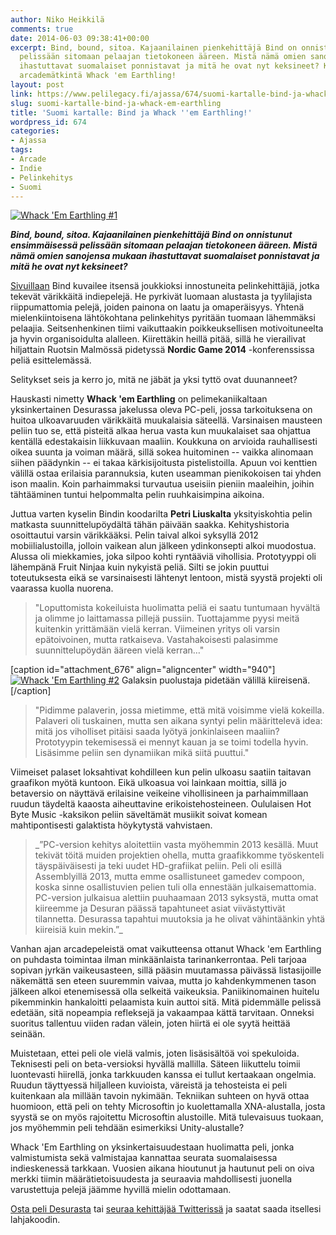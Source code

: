 ```yaml
---
author: Niko Heikkilä
comments: true
date: 2014-06-03 09:38:41+00:00
excerpt: Bind, bound, sitoa. Kajaanilainen pienkehittäjä Bind on onnistunut ensimmäisessä
  pelissään sitomaan pelaajan tietokoneen ääreen. Mistä nämä omien sanojensa mukaan
  ihastuttavat suomalaiset ponnistavat ja mitä he ovat nyt keksineet? Katsauksessa
  arcademätkintä Whack 'em Earthling!
layout: post
link: https://www.pelilegacy.fi/ajassa/674/suomi-kartalle-bind-ja-whack-em-earthling
slug: suomi-kartalle-bind-ja-whack-em-earthling
title: 'Suomi kartalle: Bind ja Whack ''em Earthling!'
wordpress_id: 674
categories:
- Ajassa
tags:
- Arcade
- Indie
- Pelinkehitys
- Suomi
---
```


[![Whack 'Em Earthling #1](http://www.pelilegacy.fi/wp-content/uploads/2014/06/WhackEmEarthling_1.png)](http://www.pelilegacy.fi/wp-content/uploads/2014/06/WhackEmEarthling_1.png)

_**Bind, bound, sitoa. Kajaanilainen pienkehittäjä Bind on onnistunut ensimmäisessä pelissään sitomaan pelaajan tietokoneen ääreen. Mistä nämä omien sanojensa mukaan ihastuttavat suomalaiset ponnistavat ja mitä he ovat nyt keksineet?**_

[Sivuillaan](http://www.wearebind.com/) Bind kuvailee itsensä joukkioksi innostuneita pelinkehittäjiä, jotka tekevät värikkäitä indiepelejä. He pyrkivät luomaan alustasta ja tyylilajista riippumattomia pelejä, joiden painona on laatu ja omaperäisyys. Yhtenä mielenkiintoisena lähtökohtana pelinkehitys pyritään tuomaan lähemmäksi pelaajia. Seitsenhenkinen tiimi vaikuttaakin poikkeuksellisen motivoituneelta ja hyvin organisoidulta alalleen. Kiirettäkin heillä pitää, sillä he vierailivat hiljattain Ruotsin Malmössä pidetyssä **Nordic Game 2014** -konferenssissa peliä esittelemässä.

Selitykset seis ja kerro jo, mitä ne jäbät ja yksi tyttö ovat duunanneet?

Hauskasti nimetty **Whack 'em Earthling** on pelimekaniikaltaan yksinkertainen Desurassa jakelussa oleva PC-peli, jossa tarkoituksena on huitoa ulkoavaruuden värikkäitä muukalaisia säteellä. Varsinaisen mausteen peliin tuo se, että pisteitä alkaa herua vasta kun muukalaiset saa ohjattua kentällä edestakaisin liikkuvaan maaliin. Koukkuna on arvioida rauhallisesti oikea suunta ja voiman määrä, sillä sokea huitominen -- vaikka alinomaan siihen päädynkin -- ei takaa kärkisijoitusta pistelistoilla. Apuun voi kenttien välillä ostaa erilaisia parannuksia, kuten useamman pienikokoisen tai yhden ison maalin. Koin parhaimmaksi turvautua useisiin pieniin maaleihin, joihin tähtääminen tuntui helpommalta pelin ruuhkaisimpina aikoina.

Juttua varten kyselin Bindin koodarilta **Petri Liuskalta** yksityiskohtia pelin matkasta suunnittelupöydältä tähän päivään saakka. Kehityshistoria osoittautui varsin värikkääksi. Pelin taival alkoi syksyllä 2012 mobiilialustoilla, jolloin vaikean alun jälkeen ydinkonsepti alkoi muodostua. Alussa oli miekkamies, joka silpoo kohti ryntääviä vihollisia. Prototyyppi oli lähempänä Fruit Ninjaa kuin nykyistä peliä. Silti se jokin puuttui toteutuksesta eikä se varsinaisesti lähtenyt lentoon, mistä syystä projekti oli vaarassa kuolla nuorena.



<blockquote>"Loputtomista kokeiluista huolimatta peliä ei saatu tuntumaan hyvältä ja olimme jo laittamassa pillejä pussiin. Tuottajamme pyysi meitä kuitenkin yrittämään vielä kerran. Viimeinen yritys oli varsin epätoivoinen, mutta ratkaiseva. Vastahakoisesti palasimme suunnittelupöydän ääreen vielä kerran…"</blockquote>



[caption id="attachment_676" align="aligncenter" width="940"][![Whack 'Em Earthling #2](http://www.pelilegacy.fi/wp-content/uploads/2014/06/WhackEmEarthling_2.png)](http://www.pelilegacy.fi/wp-content/uploads/2014/06/WhackEmEarthling_2.png) Galaksin puolustaja pidetään välillä kiireisenä.[/caption]



<blockquote>"Pidimme palaverin, jossa mietimme, että mitä voisimme vielä kokeilla. Palaveri oli tuskainen, mutta sen aikana syntyi pelin määrittelevä idea: mitä jos viholliset pitäisi saada lyötyä jonkinlaiseen maaliin? Prototyypin tekemisessä ei mennyt kauan ja se toimi todella hyvin. Lisäsimme peliin sen dynamiikan mikä siitä puuttui."</blockquote>



Viimeiset palaset loksahtivat kohdilleen kun pelin ulkoasu saatiin taitavan graafikon myötä kuntoon. Eikä ulkoasua voi lainkaan moittia, sillä jo betaversio on näyttävä erilaisine veikeine vihollisineen ja parhaimmillaan ruudun täydeltä kaaosta aiheuttavine erikoistehosteineen. Oululaisen Hot Byte Music -kaksikon peliin säveltämät musiikit soivat komean mahtipontisesti galaktista höykytystä vahvistaen.



<blockquote>_”PC-version kehitys aloitettiin vasta myöhemmin 2013 kesällä. Muut tekivät töitä muiden projektien ohella, mutta graafikkomme työskenteli täyspäiväisesti ja teki uudet HD-grafiikat peliin. Peli oli esillä Assemblyillä 2013, mutta emme osallistuneet gamedev compoon, koska sinne osallistuvien pelien tuli olla ennestään julkaisemattomia. PC-version julkaisua alettiin puuhaamaan 2013 syksystä, mutta omat kiireemme ja Desuran päässä tapahtuneet asiat viivästyttivät tilannetta. Desurassa tapahtui muutoksia ja he olivat vähintäänkin yhtä kiireisiä kuin mekin.”_</blockquote>



Vanhan ajan arcadepeleistä omat vaikutteensa ottanut Whack 'em Earthling on puhdasta toimintaa ilman minkäänlaista tarinankerrontaa. Peli tarjoaa sopivan jyrkän vaikeusasteen, sillä pääsin muutamassa päivässä listasijoille näkemättä sen eteen suuremmin vaivaa, mutta jo kahdenkymmenen tason jälkeen alkoi etenemisessä olla selkeitä vaikeuksia. Paniikinomainen huitelu pikemminkin hankaloitti pelaamista kuin auttoi sitä. Mitä pidemmälle pelissä edetään, sitä nopeampia refleksejä ja vakaampaa kättä tarvitaan. Onneksi suoritus tallentuu viiden radan välein, joten hiirtä ei ole syytä heittää seinään.

Muistetaan, ettei peli ole vielä valmis, joten lisäsisältöä voi spekuloida. Teknisesti peli on beta-versioksi hyvällä mallilla. Säteen liikuttelu toimii luontevasti hiirellä, jonka tarkkuuden kanssa ei tullut kertaakaan ongelmia. Ruudun täyttyessä hiljalleen kuvioista, väreistä ja tehosteista ei peli kuitenkaan ala millään tavoin nykimään. Tekniikan suhteen on hyvä ottaa huomioon, että peli on tehty Microsoftin jo kuolettamalla XNA-alustalla, josta syystä se on myös rajoitettu Microsoftin alustoille. Mitä tulevaisuus tuokaan, jos myöhemmin peli tehdään esimerkiksi Unity-alustalle?

Whack 'Em Earthling on yksinkertaisuudestaan huolimatta peli, jonka valmistumista sekä valmistajaa kannattaa seurata suomalaisessa indieskenessä tarkkaan. Vuosien aikana hioutunut ja hautunut peli on oiva merkki tiimin määrätietoisuudesta ja seuraavia mahdollisesti juonella varustettuja pelejä jäämme hyvillä mielin odottamaan.

[Osta peli Desurasta](http://www.desura.com/games/whack-em-earthling) tai [seuraa kehittäjää Twitterissä](http://www.twitter.com/wearebind/) ja saatat saada itsellesi lahjakoodin.


